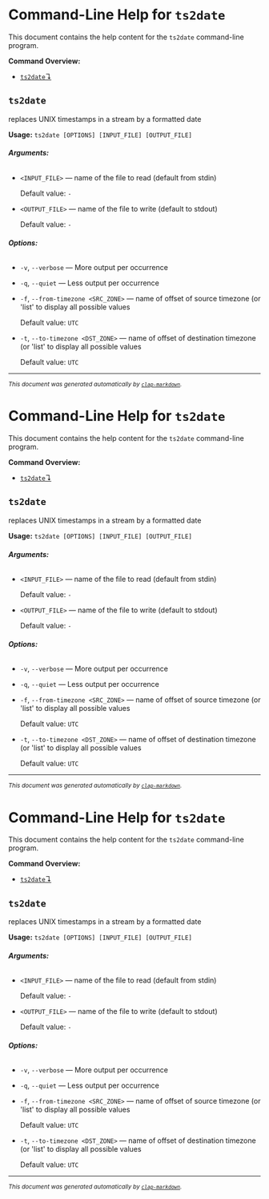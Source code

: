 # Command-Line Help for `ts2date`

This document contains the help content for the `ts2date` command-line program.

**Command Overview:**

* [`ts2date`↴](#ts2date)

## `ts2date`

replaces UNIX timestamps in a stream by a formatted date

**Usage:** `ts2date [OPTIONS] [INPUT_FILE] [OUTPUT_FILE]`

###### **Arguments:**

* `<INPUT_FILE>` — name of the file to read (default from stdin)

  Default value: `-`
* `<OUTPUT_FILE>` — name of the file to write (default to stdout)

  Default value: `-`

###### **Options:**

* `-v`, `--verbose` — More output per occurrence
* `-q`, `--quiet` — Less output per occurrence
* `-f`, `--from-timezone <SRC_ZONE>` — name of offset of source timezone (or 'list' to display all possible values

  Default value: `UTC`
* `-t`, `--to-timezone <DST_ZONE>` — name of offset of destination timezone (or 'list' to display all possible values

  Default value: `UTC`



<hr/>

<small><i>
    This document was generated automatically by
    <a href="https://crates.io/crates/clap-markdown"><code>clap-markdown</code></a>.
</i></small>

# Command-Line Help for `ts2date`

This document contains the help content for the `ts2date` command-line program.

**Command Overview:**

* [`ts2date`↴](#ts2date)

## `ts2date`

replaces UNIX timestamps in a stream by a formatted date

**Usage:** `ts2date [OPTIONS] [INPUT_FILE] [OUTPUT_FILE]`

###### **Arguments:**

* `<INPUT_FILE>` — name of the file to read (default from stdin)

  Default value: `-`
* `<OUTPUT_FILE>` — name of the file to write (default to stdout)

  Default value: `-`

###### **Options:**

* `-v`, `--verbose` — More output per occurrence
* `-q`, `--quiet` — Less output per occurrence
* `-f`, `--from-timezone <SRC_ZONE>` — name of offset of source timezone (or 'list' to display all possible values

  Default value: `UTC`
* `-t`, `--to-timezone <DST_ZONE>` — name of offset of destination timezone (or 'list' to display all possible values

  Default value: `UTC`



<hr/>

<small><i>
    This document was generated automatically by
    <a href="https://crates.io/crates/clap-markdown"><code>clap-markdown</code></a>.
</i></small>

# Command-Line Help for `ts2date`

This document contains the help content for the `ts2date` command-line program.

**Command Overview:**

* [`ts2date`↴](#ts2date)

## `ts2date`

replaces UNIX timestamps in a stream by a formatted date

**Usage:** `ts2date [OPTIONS] [INPUT_FILE] [OUTPUT_FILE]`

###### **Arguments:**

* `<INPUT_FILE>` — name of the file to read (default from stdin)

  Default value: `-`
* `<OUTPUT_FILE>` — name of the file to write (default to stdout)

  Default value: `-`

###### **Options:**

* `-v`, `--verbose` — More output per occurrence
* `-q`, `--quiet` — Less output per occurrence
* `-f`, `--from-timezone <SRC_ZONE>` — name of offset of source timezone (or 'list' to display all possible values

  Default value: `UTC`
* `-t`, `--to-timezone <DST_ZONE>` — name of offset of destination timezone (or 'list' to display all possible values

  Default value: `UTC`



<hr/>

<small><i>
    This document was generated automatically by
    <a href="https://crates.io/crates/clap-markdown"><code>clap-markdown</code></a>.
</i></small>


